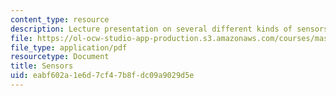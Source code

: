 ```yaml
---
content_type: resource
description: Lecture presentation on several different kinds of sensors.
file: https://ol-ocw-studio-app-production.s3.amazonaws.com/courses/mas-742-industrial-design-intelligence-a-cognitive-approach-to-engineering-fall-2003/eabf602a1e6d7cf47b8fdc09a9029d5e_sensors.pdf
file_type: application/pdf
resourcetype: Document
title: Sensors
uid: eabf602a-1e6d-7cf4-7b8f-dc09a9029d5e
---
```

